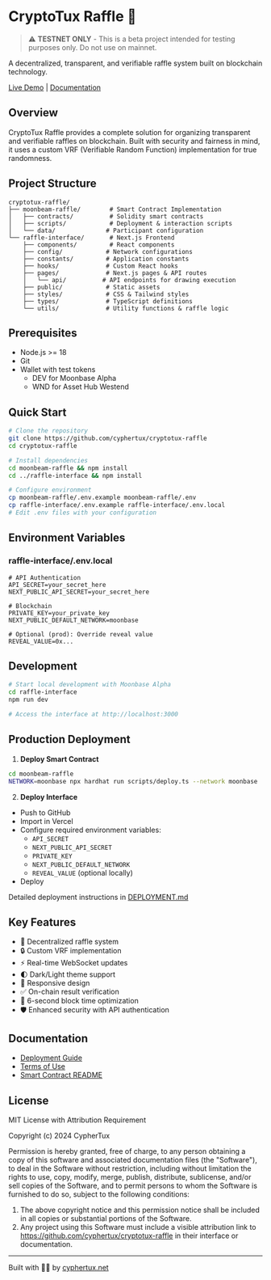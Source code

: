 # CryptoTux Raffle 🎲

> ⚠️ **TESTNET ONLY** - This is a beta project intended for testing purposes only. Do not use on mainnet.

A decentralized, transparent, and verifiable raffle system built on blockchain technology.

[Live Demo](https://raffle.cyphertux.net) | [Documentation](https://github.com/cyphertux/tux-raffle)

## Overview

CryptoTux Raffle provides a complete solution for organizing transparent and verifiable raffles on blockchain. Built with security and fairness in mind, it uses a custom VRF (Verifiable Random Function) implementation for true randomness.

## Project Structure
```
cryptotux-raffle/
├── moonbeam-raffle/        # Smart Contract Implementation
│   ├── contracts/          # Solidity smart contracts
│   ├── scripts/            # Deployment & interaction scripts
│   └── data/              # Participant configuration
└── raffle-interface/       # Next.js Frontend
    ├── components/         # React components
    ├── config/            # Network configurations
    ├── constants/         # Application constants
    ├── hooks/             # Custom React hooks
    ├── pages/             # Next.js pages & API routes
    │   └── api/          # API endpoints for drawing execution
    ├── public/            # Static assets
    ├── styles/            # CSS & Tailwind styles
    ├── types/             # TypeScript definitions
    └── utils/             # Utility functions & raffle logic
```

## Prerequisites

- Node.js >= 18
- Git
- Wallet with test tokens
  - DEV for Moonbase Alpha
  - WND for Asset Hub Westend

## Quick Start

```bash
# Clone the repository
git clone https://github.com/cyphertux/cryptotux-raffle
cd cryptotux-raffle

# Install dependencies
cd moonbeam-raffle && npm install
cd ../raffle-interface && npm install

# Configure environment
cp moonbeam-raffle/.env.example moonbeam-raffle/.env
cp raffle-interface/.env.example raffle-interface/.env.local
# Edit .env files with your configuration
```

## Environment Variables

### raffle-interface/.env.local
```env
# API Authentication
API_SECRET=your_secret_here
NEXT_PUBLIC_API_SECRET=your_secret_here

# Blockchain
PRIVATE_KEY=your_private_key
NEXT_PUBLIC_DEFAULT_NETWORK=moonbase

# Optional (prod): Override reveal value
REVEAL_VALUE=0x...
```

## Development

```bash
# Start local development with Moonbase Alpha
cd raffle-interface
npm run dev

# Access the interface at http://localhost:3000
```

## Production Deployment

1. **Deploy Smart Contract**
```bash
cd moonbeam-raffle
NETWORK=moonbase npx hardhat run scripts/deploy.ts --network moonbase
```

2. **Deploy Interface**
- Push to GitHub
- Import in Vercel
- Configure required environment variables:
  - `API_SECRET`
  - `NEXT_PUBLIC_API_SECRET`
  - `PRIVATE_KEY`
  - `NEXT_PUBLIC_DEFAULT_NETWORK`
  - `REVEAL_VALUE` (optional locally)
- Deploy

Detailed deployment instructions in [DEPLOYMENT.md](./DEPLOYMENT.md)

## Key Features

- 🎲 Decentralized raffle system
- 🔒 Custom VRF implementation
- ⚡ Real-time WebSocket updates
- 🌓 Dark/Light theme support
- 📱 Responsive design
- ✅ On-chain result verification
- 🔄 6-second block time optimization
- 🛡️ Enhanced security with API authentication

## Documentation

- [Deployment Guide](./DEPLOYMENT.md)
- [Terms of Use](./raffle-interface/TERMS.md)
- [Smart Contract README](./moonbeam-raffle/README.md)

## License

MIT License with Attribution Requirement

Copyright (c) 2024 CypherTux

Permission is hereby granted, free of charge, to any person obtaining a copy of this software and associated documentation files (the "Software"), to deal in the Software without restriction, including without limitation the rights to use, copy, modify, merge, publish, distribute, sublicense, and/or sell copies of the Software, and to permit persons to whom the Software is furnished to do so, subject to the following conditions:

1. The above copyright notice and this permission notice shall be included in all copies or substantial portions of the Software.
2. Any project using this Software must include a visible attribution link to https://github.com/cyphertux/cryptotux-raffle in their interface or documentation.

---

Built with 🏴‍☠️ by [cyphertux.net](https://cyphertux.net)